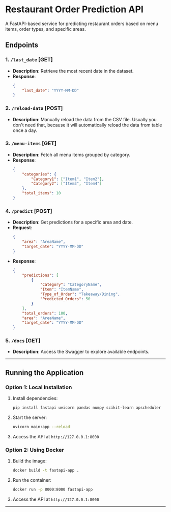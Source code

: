 # Restaurant Order Prediction API

A FastAPI-based service for predicting restaurant orders based on menu items, order types, and specific areas.

## Endpoints

### 1. `/last_date` [GET]
- **Description**: Retrieve the most recent date in the dataset.
- **Response**:
  ```json
  {
      "last_date": "YYYY-MM-DD"
  }
  ```

### 2. `/reload-data` [POST]
- **Description**: Manually reload the data from the CSV file. Usually you don't need that, because it will automatically reload the data from table once a day.

### 3. `/menu-items` [GET]
- **Description**: Fetch all menu items grouped by category.
- **Response**:
  ```json
  {
      "categories": {
          "Category1": ["Item1", "Item2"],
          "Category2": ["Item3", "Item4"]
      },
      "total_items": 10
  }
  ```

### 4. `/predict` [POST]
- **Description**: Get predictions for a specific area and date.
- **Request**:
  ```json
  {
      "area": "AreaName",
      "target_date": "YYYY-MM-DD"
  }
  ```
- **Response**:
  ```json
  {
      "predictions": [
          {
              "Category": "CategoryName",
              "Item": "ItemName",
              "Type_of_Order": "Takeaway/Dining",
              "Predicted_Orders": 50
          }
      ],
      "total_orders": 100,
      "area": "AreaName",
      "target_date": "YYYY-MM-DD"
  }
  ```

### 5. `/docs` [GET]
- **Description**: Access the Swagger to explore available endpoints.


---

## Running the Application

### Option 1: Local Installation
1. Install dependencies:
    ```bash
    pip install fastapi uvicorn pandas numpy scikit-learn apscheduler
    ```
2. Start the server:
    ```bash
    uvicorn main:app --reload
    ```
3. Access the API at `http://127.0.0.1:8000`

### Option 2: Using Docker
1. Build the image:
    ```bash
    docker build -t fastapi-app .
    ```
2. Run the container:
    ```bash
    docker run -p 8000:8000 fastapi-app
    ```
3. Access the API at `http://127.0.0.1:8000`

---